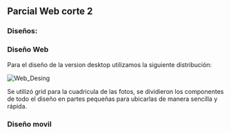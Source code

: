 ## Parcial Web corte 2
### Diseños:

### Diseño Web
Para el diseño de la version desktop utilizamos la siguiente distribución:

![Web_Desing](https://user-images.githubusercontent.com/71720590/136895178-78df279d-14c1-4ee3-ad01-16b9a6412102.png)

Se utilizó grid para la cuadricula de las fotos, se dividieron los componentes de todo el diseño en partes pequeñas para ubicarlas de manera sencilla y rápida.

### Diseño movil
